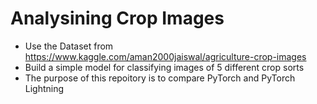 # Analysining Crop Images

* Use the Dataset from https://www.kaggle.com/aman2000jaiswal/agriculture-crop-images
* Build a simple model for classifying images of 5 different crop sorts
* The purpose of this repoitory is to compare PyTorch and PyTorch Lightning
